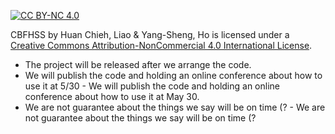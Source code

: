 [![CC BY-NC 4.0][cc-by-nc-shield]][cc-by-nc]

CBFHSS by Huan Chieh, Liao & Yang-Sheng, Ho is licensed under a
[Creative Commons Attribution-NonCommercial 4.0 International License][cc-by-nc].

[cc-by-nc]: https://creativecommons.org/licenses/by-nc/4.0/
[cc-by-nc-image]: https://licensebuttons.net/l/by-nc/4.0/88x31.png
[cc-by-nc-shield]: https://img.shields.io/badge/licence-CC%20BY--NC%204.0-green

- The project will be released after we arrange the code.
- We will publish the code and holding an online conference about how to use it at 5/30	- We will publish the code and holding an online conference about how to use it at May 30.
- We are not guarantee about the things we say will be on time (?	- We are not guarantee about the things we say will be on time (?

